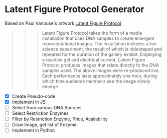 # Latent Figure Protocol Generator
 
Based on Paul Vanouse's artwork [Latent Figure Protocol](https://www.paulvanouse.com/lfp.html)

>>> Latent Figure Protocol takes the form of a media installation that uses DNA samples to create emergent representational images. The installation includes a live science experiment, the result of which is videotaped and repeated for the duration of the gallery exhibit. Employing a reactive gel and electrical current, Latent Figure Protocol produces images that relate directly to the DNA samples used. The above images were re-produced live.  Each performance lasts approximately one hour, during which time audience members see the image slowly emerge.

- [x] Create Pseudo-code
- [x] Implement in JS
- [ ] Select from various DNA Sources
- [ ] Select Restriction Enzymes
- [ ] Filter by Restriction Enzyme, Price, Availability
- [ ] Draw Image, get list of Enzyme
- [ ] Implement in Python